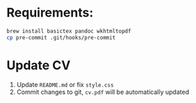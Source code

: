 # Requirements:

```sh
brew install basictex pandoc wkhtmltopdf
cp pre-commit .git/hooks/pre-commit
```

# Update CV

1. Update `README.md` or fix `style.css`
2. Commit changes to git, `cv.pdf` will be automatically updated


